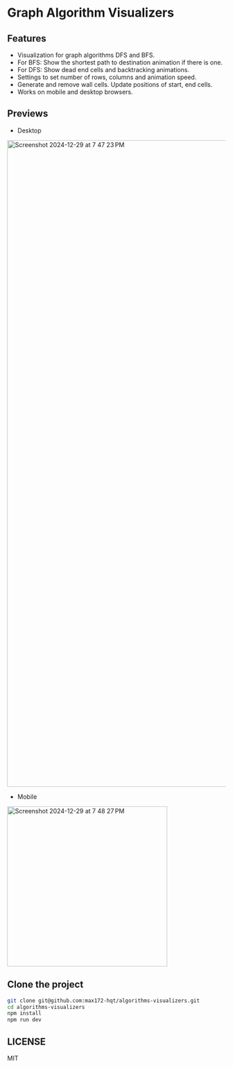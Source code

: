 # Graph Algorithm Visualizers

## Features
- Visualization for graph algorithms DFS and BFS.
- For BFS: Show the shortest path to destination animation if there is one.
- For DFS: Show dead end cells and backtracking animations.
- Settings to set number of rows, columns and animation speed.
- Generate and remove wall cells. Update positions of start, end cells.
- Works on mobile and desktop browsers.

## Previews
- Desktop
<img width="1491" alt="Screenshot 2024-12-29 at 7 47 23 PM" src="https://github.com/user-attachments/assets/41daeaf6-dc6f-4956-a338-f91c9cae53ee" />

- Mobile
<img width="369" alt="Screenshot 2024-12-29 at 7 48 27 PM" src="https://github.com/user-attachments/assets/c02063bc-ca69-4446-bd4f-5e6b9d39960f" />

## Clone the project

```bash
git clone git@github.com:max172-hqt/algorithms-visualizers.git
cd algorithms-visualizers
npm install
npm run dev
```

## LICENSE
MIT
